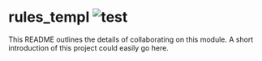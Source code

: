 # rules_templ ![test](https://github.com/tomasbasham/rules_templ/actions/workflows/test.yaml/badge.svg)

This README outlines the details of collaborating on this module. A short
introduction of this project could easily go here.
